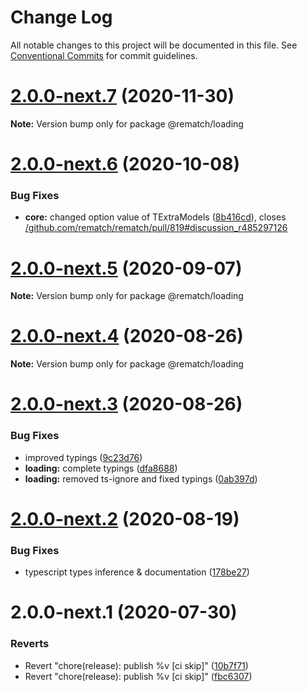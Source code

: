 # Change Log

All notable changes to this project will be documented in this file.
See [Conventional Commits](https://conventionalcommits.org) for commit guidelines.

# [2.0.0-next.7](https://github.com/rematch/rematch/compare/@rematch/loading@2.0.0-next.6...@rematch/loading@2.0.0-next.7) (2020-11-30)

**Note:** Version bump only for package @rematch/loading





# [2.0.0-next.6](https://github.com/rematch/rematch/compare/@rematch/loading@2.0.0-next.5...@rematch/loading@2.0.0-next.6) (2020-10-08)


### Bug Fixes

* **core:** changed option value of TExtraModels ([8b416cd](https://github.com/rematch/rematch/commit/8b416cd6d06c966d56d556486e584c0444ee286e)), closes [/github.com/rematch/rematch/pull/819#discussion_r485297126](https://github.com//github.com/rematch/rematch/pull/819/issues/discussion_r485297126)





# [2.0.0-next.5](https://github.com/rematch/rematch/compare/@rematch/loading@2.0.0-next.4...@rematch/loading@2.0.0-next.5) (2020-09-07)

**Note:** Version bump only for package @rematch/loading





# [2.0.0-next.4](https://github.com/rematch/rematch/compare/@rematch/loading@2.0.0-next.3...@rematch/loading@2.0.0-next.4) (2020-08-26)

**Note:** Version bump only for package @rematch/loading





# [2.0.0-next.3](https://github.com/rematch/rematch/compare/@rematch/loading@2.0.0-next.2...@rematch/loading@2.0.0-next.3) (2020-08-26)


### Bug Fixes

* improved typings ([9c23d76](https://github.com/rematch/rematch/commit/9c23d766f230f1947f2e45f7bc173d6b00a6d5d5))
* **loading:** complete typings ([dfa8688](https://github.com/rematch/rematch/commit/dfa86880b6896b2c0fa645ad888e1693e8019c05))
* **loading:** removed ts-ignore and fixed typings ([0ab397d](https://github.com/rematch/rematch/commit/0ab397d6fbb115da23db011dbb3dd57b9fcee3e1))





# [2.0.0-next.2](https://github.com/rematch/rematch/compare/@rematch/loading@2.0.0-next.1...@rematch/loading@2.0.0-next.2) (2020-08-19)


### Bug Fixes

* typescript types inference & documentation ([178be27](https://github.com/rematch/rematch/commit/178be27a55753f16bb0c31ed08ab9f8dc2175d4b))





# 2.0.0-next.1 (2020-07-30)


### Reverts

* Revert "chore(release): publish %v [ci skip]" ([10b7f71](https://github.com/rematch/rematch/commit/10b7f71f88b44e6d9bf6f60a9c207e01014ff700))
* Revert "chore(release): publish %v [ci skip]" ([fbc6307](https://github.com/rematch/rematch/commit/fbc6307eec881a9856d01217c2cb570f2d131ca0))

